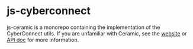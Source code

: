 # js-cyberconnect

js-ceramic is a monorepo containing the implementation of the CyberConnect utils. If you are unfamiliar with Ceramic, see the [website](https://cyberconnect.me/) or [API doc](https://docs.cyberconnect.me/) for more information.
